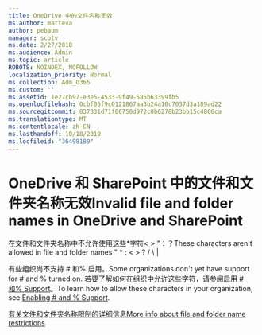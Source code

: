 ```yaml
---
title: OneDrive 中的文件名称无效
ms.author: matteva
author: pebaum
manager: scotv
ms.date: 2/27/2018
ms.audience: Admin
ms.topic: article
ROBOTS: NOINDEX, NOFOLLOW
localization_priority: Normal
ms.collection: Adm_O365
ms.custom: ''
ms.assetid: 1e27cb97-e3e5-4533-9f49-585b63399fb5
ms.openlocfilehash: 0cbf05f9c0121867aa3b24a10c7037d3a189ad22
ms.sourcegitcommit: 037331d71f06750d972c0b6278b23bb15c4806ca
ms.translationtype: MT
ms.contentlocale: zh-CN
ms.lasthandoff: 10/18/2019
ms.locfileid: "36498189"
---
```

# <a name="invalid-file-and-folder-names-in-onedrive-and-sharepoint"></a><span data-ttu-id="ff94e-102">OneDrive 和 SharePoint 中的文件和文件夹名称无效</span><span class="sxs-lookup"><span data-stu-id="ff94e-102">Invalid file and folder names in OneDrive and SharePoint</span></span>

<span data-ttu-id="ff94e-103">在文件和文件夹名称中不允许使用这些\*字符\< \> "：？</span><span class="sxs-lookup"><span data-stu-id="ff94e-103">These characters aren't allowed in file and folder names " \* : \< \> ?</span></span> <span data-ttu-id="ff94e-104">/ \ |</span><span class="sxs-lookup"><span data-stu-id="ff94e-104"></span></span> 
  
<span data-ttu-id="ff94e-105">有些组织尚不支持 # 和% 启用。</span><span class="sxs-lookup"><span data-stu-id="ff94e-105">Some organizations don't yet have support for # and % turned on.</span></span> <span data-ttu-id="ff94e-106">若要了解如何在组织中允许这些字符，请参阅[启用 # 和% Support](https://go.microsoft.com/fwlink/?linkid=862611)。</span><span class="sxs-lookup"><span data-stu-id="ff94e-106">To learn how to allow these characters in your organization, see [Enabling # and % Support](https://go.microsoft.com/fwlink/?linkid=862611).</span></span> 
  
[<span data-ttu-id="ff94e-107">有关文件和文件夹名称限制的详细信息</span><span class="sxs-lookup"><span data-stu-id="ff94e-107">More info about file and folder name restrictions</span></span>](https://go.microsoft.com/fwlink/?linkid=866430)
  

